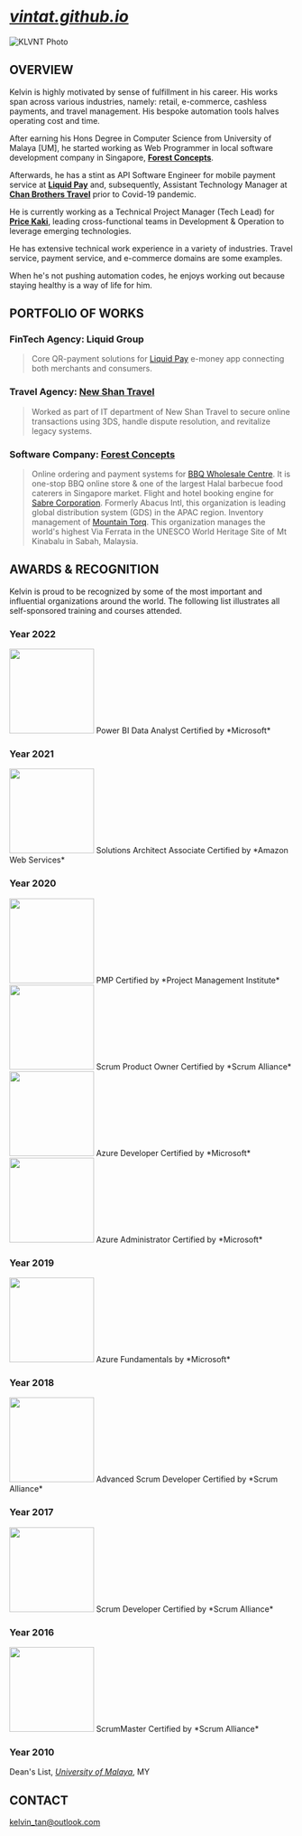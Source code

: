 # *[vintat.github.io](https://vintat.github.io/)*

![KLVNT Photo](https://res.cloudinary.com/dxoynol2n/image/upload/v1665045053/undaunted5675/railway_spinelli_works_hehiwu.jpg "PROFILE PHOTO")

## OVERVIEW

Kelvin is highly motivated by sense of fulfillment in his career. His works span across various industries, namely: retail, e-commerce, cashless payments, and travel management. His bespoke automation tools halves operating cost and time.

After earning his Hons Degree in Computer Science from University of Malaya [UM], he started working as Web Programmer in local software development company in Singapore, **[Forest Concepts](https://www.forecepts.com/)**. 

Afterwards, he has a stint as API Software Engineer for mobile payment service at **[Liquid Pay](https://liquidpaygroup.com/)** and, subsequently, Assistant Technology Manager at **[Chan Brothers Travel](https://www.chanbrothers.com/)** prior to Covid-19 pandemic. 

He is currently working as a Technical Project Manager (Tech Lead) for **[Price Kaki](https://www.facebook.com/pricekaki/)**, leading cross-functional teams in Development & Operation to leverage emerging technologies.

He has extensive technical work experience in a variety of industries. Travel service, payment service, and e-commerce domains are some examples.

When he's not pushing automation codes, he enjoys working out because staying healthy is a way of life for him.  


## PORTFOLIO OF WORKS

### FinTech Agency: Liquid Group
> Core QR-payment solutions for [Liquid Pay](https://liquidpaygroup.com/) e-money app connecting both merchants and consumers.


### Travel Agency: [New Shan Travel](https://www.newshan.com/)
> Worked as part of IT department of New Shan Travel to secure online transactions using 3DS, handle dispute resolution, and revitalize legacy systems.


### Software Company: [Forest Concepts](https://www.forecepts.com)
> Online ordering and payment systems for [BBQ Wholesale Centre](https://www.bbqwholesale.com/). It is one-stop BBQ online store & one of the largest Halal barbecue food caterers in Singapore market. 
> Flight and hotel booking engine for [Sabre Corporation](https://www.sabre.com/). Formerly Abacus Intl, this organization is leading global distribution system (GDS) in the APAC region.
> Inventory management of [Mountain Torq](https://www.mountaintorq.com). This organization manages the world's highest Via Ferrata in the UNESCO World Heritage Site of Mt Kinabalu in Sabah, Malaysia.


## AWARDS & RECOGNITION

Kelvin is proud to be recognized by some of the most important and influential organizations around the world. The following list illustrates all self-sponsored training and courses attended.   

### **Year 2022**
<img src="https://res.cloudinary.com/dxoynol2n/image/upload/v1664860646/undaunted5675/power-bi-data-analyst-600x600_cf0vgs.png" width="150">   
Power BI Data Analyst Certified by *Microsoft*  

### **Year 2021**
<img src="https://res.cloudinary.com/dxoynol2n/image/upload/v1664860646/undaunted5675/aws-certified-solutions-architect-associate-600x600_jqdhdz.png" width="150">   
Solutions Architect Associate Certified by *Amazon Web Services*  

### **Year 2020**
<img src="https://res.cloudinary.com/dxoynol2n/image/upload/v1664860646/undaunted5675/pmp-badge-600x600_t9wsvo.png" width="150">   
PMP Certified by *Project Management Institute*     

<img src="https://res.cloudinary.com/dxoynol2n/image/upload/v1664860646/undaunted5675/certified-scrum-product-owner-600x600_vsju6g.png" width="150">   
Scrum Product Owner Certified by *Scrum Alliance*  

<img src="https://res.cloudinary.com/dxoynol2n/image/upload/v1664860646/undaunted5675/azure-developer-associate-600x600_btpo6m.png" width="150">   
Azure Developer Certified by *Microsoft*  

<img src="https://res.cloudinary.com/dxoynol2n/image/upload/v1664860646/undaunted5675/azure-administrator-associate-600x600_emplvn.png" width="150">   
Azure Administrator Certified by *Microsoft*   

### **Year 2019**
<img src="https://res.cloudinary.com/dxoynol2n/image/upload/v1664860648/undaunted5675/azure-fundamental-600x600_etwsmg.png" width="150">   
Azure Fundamentals by *Microsoft*  

### **Year 2018**
<img src="https://res.cloudinary.com/dxoynol2n/image/upload/v1664861872/undaunted5675/certified-advanced-scrum-developer-600x600_r6f5ht.png" width="150">   
Advanced Scrum Developer Certified by *Scrum Alliance*  

### **Year 2017**
<img src="https://res.cloudinary.com/dxoynol2n/image/upload/v1664860648/undaunted5675/certified-scrum-developer-600x600_mp5d8x.png" width="150">   
Scrum Developer Certified by *Scrum Alliance*   

### **Year 2016**
<img src="https://res.cloudinary.com/dxoynol2n/image/upload/v1664860648/undaunted5675/certified-scrum-master-600x600_mnbowf.png" width="150">   
ScrumMaster Certified by *Scrum Alliance*   

### **Year 2010**
Dean's List, *[University of Malaya](https://www.um.edu.my/)*, MY


## CONTACT
<kelvin_tan@outlook.com>    
